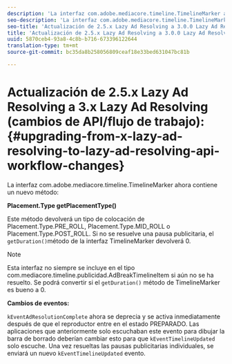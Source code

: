 ```yaml
---
description: 'La interfaz com.adobe.mediacore.timeline.TimelineMarker ahora contiene un nuevo método '
seo-description: 'La interfaz com.adobe.mediacore.timeline.TimelineMarker ahora contiene un nuevo método '
seo-title: 'Actualización de 2.5.x Lazy Ad Resolving a 3.0.0 Lazy Ad Resolving (cambios de API/flujo de trabajo) '
title: 'Actualización de 2.5.x Lazy Ad Resolving a 3.0.0 Lazy Ad Resolving (cambios de API/flujo de trabajo) '
uuid: 5870ceb4-93a8-4c8b-b716-673396122644
translation-type: tm+mt
source-git-commit: bc35da8b258056809ceaf18e33bed631047bc81b

---
```



# Actualización de 2.5.x Lazy Ad Resolving a 3.x Lazy Ad Resolving (cambios de API/flujo de trabajo):{#upgrading-from-x-lazy-ad-resolving-to-lazy-ad-resolving-api-workflow-changes}

La interfaz com.adobe.mediacore.timeline.TimelineMarker ahora contiene un nuevo método:

**Placement.Type getPlacementType()**

Este método devolverá un tipo de colocación de Placement.Type.PRE_ROLL, Placement.Type.MID_ROLL o Placement.Type.POST_ROLL. Si no se resuelve una pausa publicitaria, el `getDuration()`método de la interfaz TimelineMarker devolverá 0.

>[!NOTE]
>
>Esta interfaz no siempre se incluye en el tipo com.mediacore.timeline.publicidad.AdBreakTimelineItem si aún no se ha resuelto. Se podrá convertir si el `getDuration()` método de TimelineMarker es bueno a 0.

**Cambios de eventos:**

`kEventAdResolutionComplete` ahora se deprecia y se activa inmediatamente después de que el reproductor entre en el estado PREPARADO. Las aplicaciones que anteriormente solo escuchaban este evento para dibujar la barra de borrado deberían cambiar esto para que `kEventTimelineUpdated` solo escuche. Una vez resueltas las pausas publicitarias individuales, se enviará un nuevo `kEventTimelineUpdated` evento.
